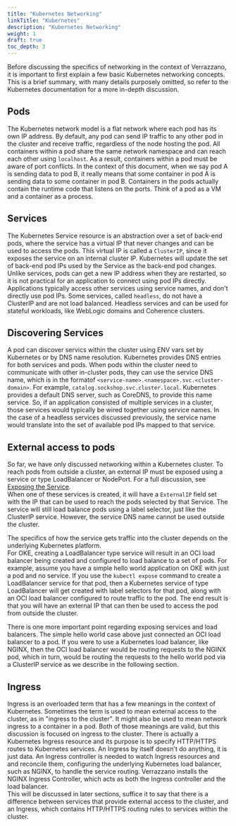 ```yaml
---
title: "Kubernetes Networking"
linkTitle: "Kubernetes"
description: "Kubernetes Networking" 
weight: 1
draft: true
toc_depth: 3
---
```


Before discussing the specifics of networking in the context of Verrazzano, it is important 
to first explain a few basic Kubernetes networking concepts.  This is a brief summary, 
with many details purposely omitted, so refer to the Kubernetes documentation for a more
in-depth discussion.

## Pods
The Kubernetes network model is a flat network where each pod has its own
IP address. By default, any pod can send IP traffic to any other pod in the cluster and
receive traffic, regardless of the node hosting the pod. All containers within a pod share
the same network namespace and can reach each other using `localhost`.  As a result, containers
within a pod must be aware of port conflicts.  In the context of this document, when we say
pod A is sending data to pod B, it really means that some container in pod A is sending data to 
some container in pod B.  Containers in the pods actually contain the runtime code that listens
on the ports.  Think of a pod as a VM and a container as a process.

## Services
The Kubernetes Service resource is an abstraction over a set of back-end pods, where the service 
has a virtual IP that never changes and can be used to access the pods.  This 
virtual IP is called a `ClusterIP`, since it exposes the service on an internal cluster IP.
Kubernetes will update the set of back-end pod IPs used by the Service as the back-end pod changes.
Unlike services, pods can get a new IP address when they are restarted, so it is not practical 
for an application to connect using pod IPs directly.  Applications typically access other 
services using service names, and don't directly use pod IPs.  Some services, called `headless`, 
do not have a ClusterIP and are not load balanced.  Headless services and can be used for 
stateful workloads, like WebLogic domains and Coherence clusters. 

## Discovering Services
A pod can discover servics within the cluster using ENV vars set by Kubernetes or by DNS name
resolution. Kubernetes provides DNS entries for both services and pods.  When pods within the 
cluster need to communicate with other in-cluster pods, they can use the service DNS name, which is 
in the formatof `<service-name>.<namespace>.svc.<cluster-domain>`.  For example, `catalog.sockshop.svc.cluster.local`.
Kubernetes provides a default DNS server, such as CoreDNS, to provide this name service.  So, if an 
application consisted of multiple services in a cluster, those services would typically be wired 
together using service names.  In the case of a headless services discussed previously, the service
name would translate into the set of available pod IPs mapped to that service.

## External access to pods
So far, we have only discussed networking within a Kubernetes cluster.  To reach pods from outside a cluster,
an external IP must be exposed using a service or type LoadBalancer or NodePort. For a full discussion,
see [Exposing the Service](https://kubernetes.io/docs/concepts/services-networking/connect-applications-service/).  
When one of these services is created, it will have a `ExternalIP` field set with the IP that can be used 
to reach the pods selected by that Service.  The service will still load balance pods using a label selector, 
just like the ClusterIP service.  However, the service DNS name cannot be used outside the cluster.  

The specifics of how the service gets traffic into the cluster depends on the underlying Kubernetes platform.  
For OKE, creating a LoadBalancer type service will result in an OCI load balancer being created and configured to
load balance to a set of pods.  For example, assume you have a simple hello world application on OKE with just a pod
 and no service.  If you use the `kubectl expose` command to create a LoadBalancer service for that pod, 
 then a Kubernetes service of type LoadBalancer will get created with label selectors for that pod, along 
 with an OCI load balancer configured to route traffic to the pod.  The end result is that you will have an
 external IP that can then be used to access the pod from outside the cluster.
 
 There is one more important point regarding exposing services and load balancers.  The simple hello world case above
 just connected an OCI load balancer to a pod.  If you were to use a Kubernetes load balancer, like NGINX, then the OCI
 load balancer would be routing requests to the NGINX pod, which in turn, would be routing the requests to the hello world 
pod via a ClusterIP service as we describe in the following section.

## Ingress
Ingress is an overloaded term that has a few meanings in the context of Kubernetes.  Sometimes the term is used to
mean external access to the cluster, as in "ingress to the cluster".  It might also be used to mean network ingress
to a container in a pod.  Both of those meanings are valid, but this discussion is focused on ingress to the cluster.
There is actually a Kubernetes Ingress resource and its purpose is to specify HTTP/HTTPS routes to Kubernetes services. 
An Ingress by itself doesn't do anything, it is just data. An Ingress controller is needed to watch Ingress resources and
and reconcile them, configuring the underlying Kubernetes load balancer, such as NGINX, to handle the service routing.
Verrazzano installs the NGINX Ingress Controller, which acts as both the Ingress controller and the load balancer.  
This will be discussed in later sections, suffice it to say that there is a difference between services that provide
external access to the cluster, and an Ingress, which contains HTTP/HTTPS routing rules to services within the cluster.
